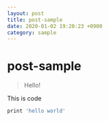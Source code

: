 ```yaml
---
layout: post
title: post-sample
date: 2020-01-02 19:20:23 +0900
category: sample
---
```

# post-sample
> Hello!

This is code
``` sql
print 'hello world'
```